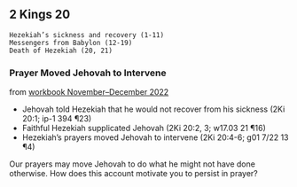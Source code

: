 ## 2 Kings 20

```
Hezekiah’s sickness and recovery (1-11)
Messengers from Babylon (12-19)
Death of Hezekiah (20, 21)
```

### Prayer Moved Jehovah to Intervene

from [workbook November–December 2022](https://www.jw.org/en/library/jw-meeting-workbook/november-december-2022-mwb/Life-and-Ministry-Meeting-Schedule-for-December-26-2022-January-1-2023/Prayer-Moved-Jehovah-to-Intervene/)

- Jehovah told Hezekiah that he would not recover from his sickness (2Ki 20:1; ip-1 394 ¶23)
- Faithful Hezekiah supplicated Jehovah (2Ki 20:2, 3; w17.03 21 ¶16)
- Hezekiah’s prayers moved Jehovah to intervene (2Ki 20:4-6; g01 7/22 13 ¶4)

Our prayers may move Jehovah to do what he might not have done otherwise. How does this account motivate you to persist in prayer?
